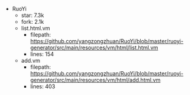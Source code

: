 - RuoYi
  + star: 7.3k
  + fork: 2.1k
  + list.html.vm
    - filepath: https://github.com/yangzongzhuan/RuoYi/blob/master/ruoyi-generator/src/main/resources/vm/html/list.html.vm
    - lines: 154
  + add.vm
    - filepath: https://github.com/yangzongzhuan/RuoYi/blob/master/ruoyi-generator/src/main/resources/vm/html/add.html.vm
    - lines: 403